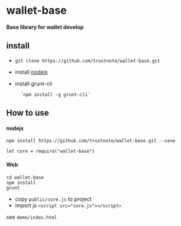 # wallet-base

**Base library for wallet develop**

install
---

* `git clone https://github.com/trustnote/wallet-base.git`
* install [nodejs](nodejs.org)
* install grunt-cli

        `npm install -g grunt-cli`

How to use
---

#### nodejs

```
npm install https://github.com/trustnote/wallet-base.git --save

let core = require("wallet-base")
```


#### Web

```
cd wallet-base
npm install
grunt
```

- copy `public/core.js` to project
- import js
	`<script src="core.js"></script>`

see `demo/index.html`

